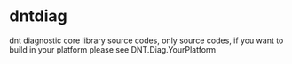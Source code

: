 dntdiag
=======

dnt diagnostic core library source codes, only source codes, if you want to build in your platform please see DNT.Diag.YourPlatform
